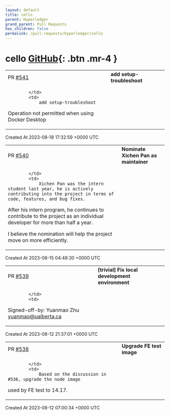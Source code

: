 ```yaml
---
layout: default
title: cello
parent: Hyperledger
grand_parent: Pull Requests
has_children: false
permalink: /pull-requests/hyperledger/cello
---
```


# cello <span class="fs-3 right-align">[GitHub](https://github.com/hyperledger/cello){: .btn .mr-4 }</span>


<div>
    <table>
        <tr>
            <td>
                PR <a href="https://github.com/hyperledger/cello/pull/541" class=".btn">#541</a>
            </td>
            <td>
                <b>
                    add setup-troubleshoot
                </b>
            </td>
        </tr>
        <tr>
            <td>
                
            </td>
            <td>
                add setup-troubleshoot
Operation not permitted when using Docker Desktop
            </td>
        </tr>
    </table>
    <div class="right-align">
        Created At 2023-08-18 17:32:59 +0000 UTC
    </div>
</div>

<div>
    <table>
        <tr>
            <td>
                PR <a href="https://github.com/hyperledger/cello/pull/540" class=".btn">#540</a>
            </td>
            <td>
                <b>
                    Nominate Xichen Pan as maintainer
                </b>
            </td>
        </tr>
        <tr>
            <td>
                
            </td>
            <td>
                Xichen Pan was the intern student last year, he is actively contributing into the project in terms of code, features, and bug fixes.

After his intern program, he continues to contribute to the project as an individual developer for more than half a year.

I believe the nomination will help the project move on more efficiently.
            </td>
        </tr>
    </table>
    <div class="right-align">
        Created At 2023-08-15 04:48:30 +0000 UTC
    </div>
</div>

<div>
    <table>
        <tr>
            <td>
                PR <a href="https://github.com/hyperledger/cello/pull/539" class=".btn">#539</a>
            </td>
            <td>
                <b>
                    [trivial] Fix local development environment
                </b>
            </td>
        </tr>
        <tr>
            <td>
                
            </td>
            <td>
                
Signed-off-by: Yuanmao Zhu [yuanmao@ualberta.ca](mailto:yuanmao@ualberta.ca)
            </td>
        </tr>
    </table>
    <div class="right-align">
        Created At 2023-08-12 21:37:01 +0000 UTC
    </div>
</div>

<div>
    <table>
        <tr>
            <td>
                PR <a href="https://github.com/hyperledger/cello/pull/538" class=".btn">#538</a>
            </td>
            <td>
                <b>
                    Upgrade FE test image
                </b>
            </td>
        </tr>
        <tr>
            <td>
                
            </td>
            <td>
                Based on the discussion in #536, upgrade the node image 
used by FE test to 14.17.
            </td>
        </tr>
    </table>
    <div class="right-align">
        Created At 2023-08-12 07:00:34 +0000 UTC
    </div>
</div>

